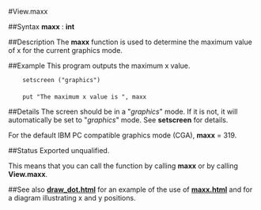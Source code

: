 
#View.maxx

##Syntax
**maxx** : **int**


##Description
The **maxx** function is used to determine the maximum value of x for the current graphics mode.


##Example
This program outputs the maximum x value.

        setscreen ("graphics")
        
        put "The maximum x value is ", maxx
##Details
The screen should be in a "_graphics_" mode. If it is not, it will automatically be set to "_graphics_" mode. See **setscreen** for details.

For the default IBM PC compatible graphics mode (CGA), **maxx** = 319.


##Status
Exported unqualified.

This means that you can call the function by calling **maxx** or by calling **View.maxx**.


##See also
**[draw_dot.html](Draw.Dot)** for an example of the use of **[maxx.html](maxx)** and for a diagram illustrating x and y positions. 

